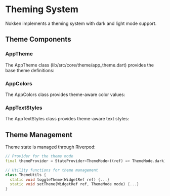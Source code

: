 # Theming System
Nokken implements a theming system with dark and light mode support.

## Theme Components

### AppTheme
The AppTheme class (lib/src/core/theme/app_theme.dart) provides the base theme definitions:

### AppColors
The AppColors class provides theme-aware color values:

### AppTextStyles
The AppTextStyles class provides theme-aware text styles:

## Theme Management
Theme state is managed through Riverpod:
```dart
// Provider for the theme mode
final themeProvider = StateProvider<ThemeMode>((ref) => ThemeMode.dark);

// Utility functions for theme management
class ThemeUtils {
  static void toggleTheme(WidgetRef ref) {...}
  static void setTheme(WidgetRef ref, ThemeMode mode) {...}
}
```